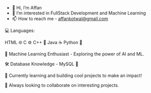 - 👋 Hi, I’m Affan
- 👀 I’m interested in FullStack Development and Machine Learning
- 📫 How to reach me - affankotwal@gmail.com


💻 Languages:

HTML 🌐
C ⚙️
C++ 🚀
Java ☕
Python 🐍

🤖 Machine Learning Enthusiast - Exploring the power of AI and ML.

🛠️ Database Knowledge - MySQL 💾

🌱 Currently learning and building cool projects to make an impact!

🚀 Always looking to collaborate on interesting projects.

<!---
Phantom2101/Phantom2101 is a ✨ special ✨ repository because its `README.md` (this file) appears on your GitHub profile.
You can click the Preview link to take a look at your changes.
--->
